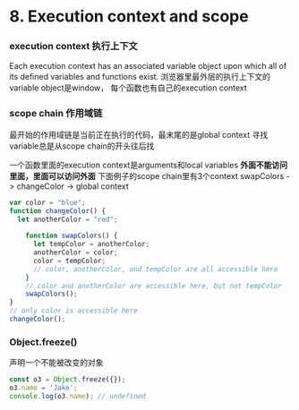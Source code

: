 # 8. Execution context and scope

### execution context 执行上下文
Each execution context has an associated variable object upon which all of its defined variables and functions exist.
浏览器里最外层的执行上下文的variable object是window，
每个函数也有自己的execution context
### scope chain 作用域链
最开始的作用域链是当前正在执行的代码，最末尾的是global context
寻找variable总是从scope chain的开头往后找


一个函数里面的execution context是arguments和local variables
**外面不能访问里面，里面可以访问外面**
下面例子的scope chain里有3个context
swapColors -> changeColor -> global context
```javascript
var color = "blue";
function changeColor() {
  let anotherColor = "red";
  
    function swapColors() {
      let tempColor = anotherColor;
      anotherColor = color;
      color = tempColor;
      // color, anotherColor, and tempColor are all accessible here
    }
    // color and anotherColor are accessible here, but not tempColor
    swapColors();
}
// only color is accessible here
changeColor();
```
### Object.freeze()
声明一个不能被改变的对象
```javascript
const o3 = Object.freeze({});
o3.name = 'Jake';
console.log(o3.name); // undefined
```


